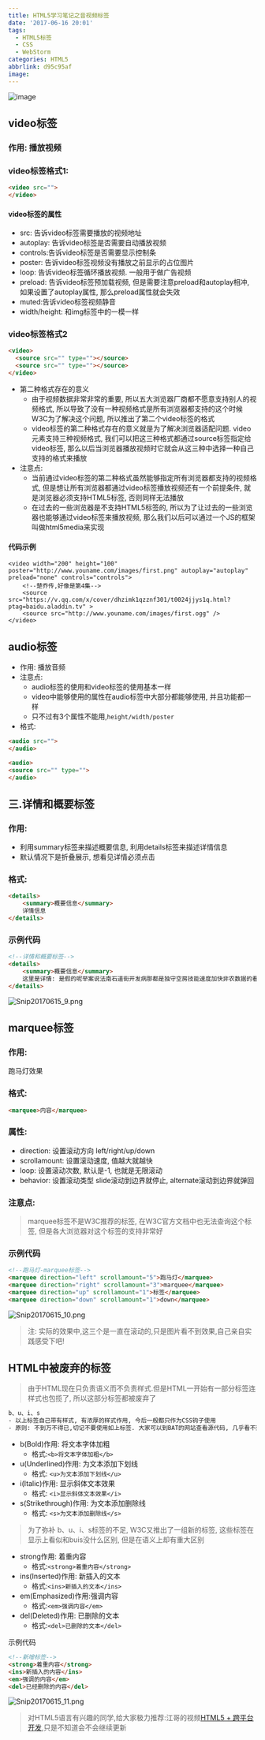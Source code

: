 ```yaml
---
title: HTML5学习笔记之音视频标签
date: '2017-06-16 20:01'
tags:
  - HTML5标签
  - CSS
  - WebStorm
categories: HTML5
abbrlink: d95c95af
image:
---
```






![image](http://upload-images.jianshu.io/upload_images/647982-0d0c0be17835a633.png?imageMogr2/auto-orient/strip%7CimageView2/2/w/1240)

<!-- more -->


## video标签

### 作用: 播放视频

### video标签格式1:

```html
<video src="">
</video>
```

#### video标签的属性
- src: 告诉video标签需要播放的视频地址
- autoplay: 告诉video标签是否需要自动播放视频
- controls:告诉video标签是否需要显示控制条
- poster: 告诉video标签视频没有播放之前显示的占位图片
- loop: 告诉video标签循环播放视频. 一般用于做广告视频
- preload: 告诉video标签预加载视频, 但是需要注意preload和autoplay相冲, 如果设置了autoplay属性, 那么preload属性就会失效
- muted:告诉video标签视频静音
- width/height: 和img标签中的一模一样


### video标签格式2

```html
<video>
  <source src="" type=""></source>
  <source src="" type=""></source>
</video>
```


- 第二种格式存在的意义
  - 由于视频数据非常非常的重要, 所以五大浏览器厂商都不愿意支持别人的视频格式, 所以导致了没有一种视频格式是所有浏览器都支持的这个时候W3C为了解决这个问题, 所以推出了第二个video标签的格式
  - video标签的第二种格式存在的意义就是为了解决浏览器适配问题. video 元素支持三种视频格式, 我们可以把这三种格式都通过source标签指定给video标签, 那么以后当浏览器播放视频时它就会从这三种中选择一种自己支持的格式来播放
- 注意点:
  - 当前通过video标签的第二种格式虽然能够指定所有浏览器都支持的视频格式, 但是想让所有浏览器都通过video标签播放视频还有一个前提条件, 就是浏览器必须支持HTML5标签, 否则同样无法播放
  - 在过去的一些浏览器是不支持HTML5标签的, 所以为了让过去的一些浏览器也能够通过video标签来播放视频, 那么我们以后可以通过一个JS的框架叫做html5media来实现
  

#### 代码示例

```objc
<video width="200" height="100" poster="http://www.youname.com/images/first.png" autoplay="autoplay" preload="none" controls="controls">
    <!--楚乔传,好像是第4集-->
    <source src="https://v.qq.com/x/cover/dhzimk1qzznf301/t0024jjys1q.html?ptag=baidu.aladdin.tv" >
    <source src="http://www.youname.com/images/first.ogg" />
</video>

```

  
## audio标签

- 作用: 播放音频
- 注意点:
  - audio标签的使用和video标签的使用基本一样
  - video中能够使用的属性在audio标签中大部分都能够使用, 并且功能都一样
  - 只不过有3个属性不能用,`height/width/poster`
- 格式:


```html
<audio src="">
</audio>

<audio>
<source src="" type="">
</audio>
```



## 三.详情和概要标签
### 作用:
- 利用summary标签来描述概要信息, 利用details标签来描述详情信息
- 默认情况下是折叠展示, 想看见详情必须点击

###  格式:

```html
<details>
    <summary>概要信息</summary>
    详情信息
</details>
```


### 示例代码

```html
<!--详情和概要标签-->
<details>
    <summary>概要信息</summary>
    这里是详情: 是假的呢举案说法南石道街开发病那都是独守空房技能速度加快非农数据的看法山东矿机第三方看似简单妇女节看电视呢房间看电视开始的减肥纳斯达克今年初vdsfw的看法今年圣诞节开放男
</details>
```

![Snip20170615_9.png](http://upload-images.jianshu.io/upload_images/4122543-3bd310e521eed10e.png?imageMogr2/auto-orient/strip%7CimageView2/2/w/1240)


## marquee标签

### 作用: 
跑马灯效果

### 格式:

```html
<marquee>内容</marquee>
```

### 属性:

- direction: 设置滚动方向 left/right/up/down
- scrollamount: 设置滚动速度, 值越大就越快
- loop: 设置滚动次数, 默认是-1, 也就是无限滚动
- behavior: 设置滚动类型 slide滚动到边界就停止, alternate滚动到边界就弹回

### 注意点:
> marquee标签不是W3C推荐的标签, 在W3C官方文档中也无法查询这个标签, 但是各大浏览器对这个标签的支持非常好

### 示例代码

```html
<!--跑马灯-marquee标签-->
<marquee direction="left" scrollamount="5">跑马灯</marquee>
<marquee direction="right" scrollamount="3">marquee</marquee>
<marquee direction="up" scrollamount="1">标签</marquee>
<marquee direction="down" scrollamount="1">down</marquee>

```

![Snip20170615_10.png](http://upload-images.jianshu.io/upload_images/4122543-6bc10b374b5e362e.png?imageMogr2/auto-orient/strip%7CimageView2/2/w/1240)

> 注: 实际的效果中,这三个是一直在滚动的,只是图片看不到效果,自己亲自实践感受下吧!


## HTML中被废弃的标签

> 由于HTML现在只负责语义而不负责样式.但是HTML一开始有一部分标签连样式也包揽了, 所以这部分标签都被废弃了


```html
b、u、i、s 
- 以上标签自己带有样式, 有浓厚的样式作用, 今后一般都只作为CSS钩子使用
- 原则: 不到万不得已,切记不要使用如上标签. 大家可以到BAT的网站查看源代码, 几乎看不到以上标签
```

- b(Bold)作用: 将文本字体加粗
  - 格式:`<b>将文本字体加粗</b>`
- u(Underlined)作用: 为文本添加下划线
  - 格式: `<u>为文本添加下划线</u>`
- i(Italic)作用: 显示斜体文本效果
  - 格式: `<i>显示斜体文本效果</i>`
- s(Strikethrough)作用: 为文本添加删除线
  - 格式: `<s>为文本添加删除线</s>`
  

> 为了弥补 b、u、i、s标签的不足, W3C又推出了一组新的标签, 这些标签在显示上看似和buis没什么区别, 但是在语义上却有重大区别

- strong作用: 着重内容
  - 格式:`<strong>着重内容</strong>`
- ins(Inserted)作用: 新插入的文本
  - 格式:`<ins>新插入的文本</ins>`
- em(Emphasized)作用:强调内容
  - 格式:`<em>强调内容</em>`
- del(Deleted)作用: 已删除的文本
  - 格式:`<del>已删除的文本</del>`



 示例代码

```html
<!--新增标签-->
<strong>着重内容</strong>
<ins>新插入的内容</ins>
<em>强调的内容</em>
<del>已经删除的内容</del>

```

![Snip20170615_11.png](http://upload-images.jianshu.io/upload_images/4122543-595238b7fcc8c71f.png?imageMogr2/auto-orient/strip%7CimageView2/2/w/1240)



> 对HTML5语言有兴趣的同学,给大家极力推荐:江哥的视频[HTML5 + 跨平台开发](http://study.163.com/course/introduction.htm?courseId=1003864040),只是不知道会不会继续更新